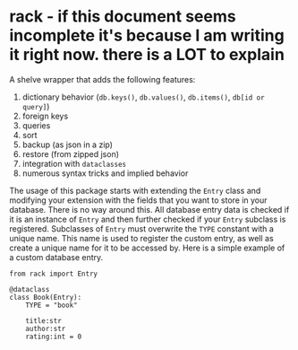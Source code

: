 # rack - if this document seems incomplete it's because I am writing it right now. there is a LOT to explain
A shelve wrapper that adds the following features:

1) dictionary behavior (`db.keys()`, `db.values()`, `db.items()`, `db[id or query]`)
2) foreign keys
3) queries
4) sort
5) backup (as json in a zip)
6) restore (from zipped json)
7) integration with `dataclasses`
8) numerous syntax tricks and implied behavior

The usage of this package starts with extending the `Entry` class and modifying your extension with the fields that you want to store in your database. There is no way around this. All database entry data is checked if it is an instance of `Entry` and then further checked if your `Entry` subclass is registered. Subclasses of `Entry` must overwrite the `TYPE` constant with a unique name. This name is used to register the custom entry, as well as create a unique name for it to be accessed by. Here is a simple example of a custom database entry.

```python3
from rack import Entry

@dataclass
class Book(Entry):
    TYPE = "book"

    title:str
    author:str
    rating:int = 0
```

